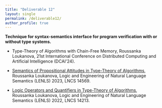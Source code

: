 ```yaml
---
title: "Deliverable 12"
layout: single
permalink: /deliverable12/
author_profile: true
---
```


**Technique for syntax-semantics interface for program verification with or without type systems.**

- Type-Theory of Algorithms with Chain-Free Memory, Roussanka Loukanova, 21st International Conference on Distributed Computing and Artificial Intelligence (DCAI'24).

- [Semantics of Propositional Attitudes in Type-Theory of Algorithms](https://doi.org/10.1007/978-3-031-60878-0_15), Roussanka Loukanova, Logic and Engineering of Natural Language Semantics (LENLS) 2023, LNCS 14569.

- [Logic Operators and Quantifiers in Type-Theory of Algorithms](https://doi.org/10.1007/978-3-031-43977-3_11), Roussanka Loukanova, Logic and Engineering of Natural Language Semantics (LENLS) 2022, LNCS 14213.
